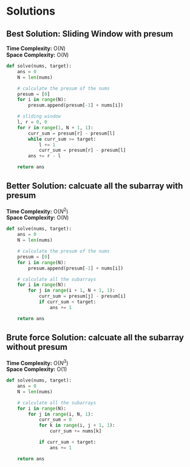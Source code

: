 # Solutions
## Best Solution: Sliding Window with presum
**Time Complexity:** O(*N*)<br>
**Space Complexity:** O(*N*)

```python
def solve(nums, target):
    ans = 0
    N = len(nums)

    # calculate the presum of the nums
    presum = [0]
    for i in range(N):
        presum.append(presum[-1] + nums[i])

    # sliding window
    l, r = 0, 0
    for r in range(1, N + 1, 1):
        curr_sum = presum[r] - presum[l]
        while curr_sum >= target:
            l += 1
            curr_sum = presum[r] - presum[l]
        ans += r - l

    return ans
```

## Better Solution: calcuate all the subarray with presum
**Time Complexity:** O(*N*<sup>2</sup>)<br>
**Space Complexity:** O(*N*)

```python
def solve(nums, target):
    ans = 0
    N = len(nums)

    # calculate the presum of the nums
    presum = [0]
    for i in range(N):
        presum.append(presum[-1] + nums[i])

    # calculate all the subarrays
    for i in range(N):
        for j in range(i + 1, N + 1, 1):
            curr_sum = presum[j] - presum[i]
            if curr_sum < target:
                ans += 1

    return ans
```

## Brute force Solution: calcuate all the subarray without presum
**Time Complexity:** O(*N*<sup>3</sup>)<br>
**Space Complexity:** O(1)

```python
def solve(nums, target):
    ans = 0
    N = len(nums)

    # calculate all the subarrays
    for i in range(N):
        for j in range(i, N, 1):
            curr_sum = 0
            for k in range(i, j + 1, 1):
                curr_sum += nums[k]

            if curr_sum < target:
                ans += 1

    return ans
```
